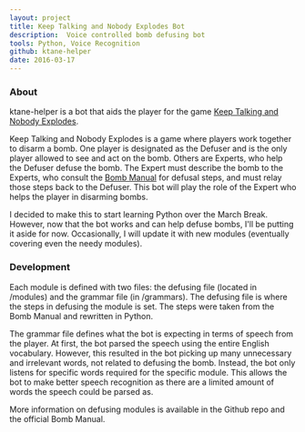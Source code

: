 ```yaml
---
layout: project
title: Keep Talking and Nobody Explodes Bot
description:  Voice controlled bomb defusing bot
tools: Python, Voice Recognition
github: ktane-helper
date: 2016-03-17
---
```


### About

ktane-helper is a bot that aids the player for the game [Keep Talking and Nobody Explodes](http://www.keeptalkinggame.com).

Keep Talking and Nobody Explodes is a game where players work together to disarm a bomb. One player is designated as the Defuser and is the only player allowed to see and act on the bomb. Others are Experts, who help the Defuser defuse the bomb. The Expert must describe the bomb to the Experts, who consult the [Bomb Manual](http://www.bombmanual.com) for defusal steps, and must relay those steps back to the Defuser. This bot will play the role of the Expert who helps the player in disarming bombs.

I decided to make this to start learning Python over the March Break. However, now that the bot works and can help defuse bombs, I'll be putting it aside for now. Occasionally, I will update it with new modules (eventually covering even the needy modules).

### Development

Each module is defined with two files: the defusing file (located in /modules) and the grammar file (in /grammars). The defusing file is where the steps in defusing the module is set. The steps were taken from the Bomb Manual and rewritten in Python.

The grammar file defines what the bot is expecting in terms of speech from the player. At first, the bot parsed the speech using the entire English vocabulary. However, this resulted in the bot picking up many unnecessary and irrelevant words, not related to defusing the bomb. Instead, the bot only listens for specific words required for the specific module. This allows the bot to make better speech recognition as there are a limited amount of words the speech could be parsed as.

More information on defusing modules is available in the Github repo and the official Bomb Manual.
